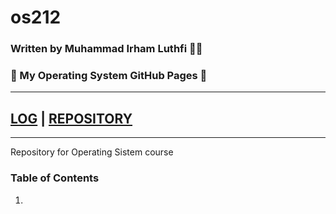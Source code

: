 # os212
### Written by Muhammad Irham Luthfi 👋😄
### 🌠 My Operating System GitHub Pages 🌠

________________________________________________________
[LOG](TXT/mylog.txt) | [REPOSITORY](https://github.com/Irhaml/os212)
---
________________________________________________________

Repository for Operating Sistem course

### Table of Contents
1. 
